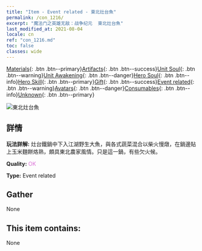 ```yaml
---
title: "Item - Event related - 東北灶台魚"
permalink: /con_1216/
excerpt: "魔法门之英雄无敌：战争纪元  東北灶台魚"
last_modified_at: 2021-08-04
locale: cn
ref: "con_1216.md"
toc: false
classes: wide
---
```

 [Materials](/ItemsCN/){: .btn .btn--primary}[Artifacts](/ItemsCN/Artifacts/){: .btn .btn--success}[Unit Soul](/ItemsCN/UnitSoul/){: .btn .btn--warning}[Unit Awakening](/ItemsCN/UnitAwakening/){: .btn .btn--danger}[Hero Soul](/ItemsCN/HeroSoul/){: .btn .btn--info}[Hero Skill](/ItemsCN/HeroSkill/){: .btn .btn--primary}[Gift](/ItemsCN/Gift/){: .btn .btn--success}[Event related](/ItemsCN/Events/){: .btn .btn--warning}[Avatars](/ItemsCN/Avatars/){: .btn .btn--danger}[Consumables](/ItemsCN/Consumables/){: .btn .btn--info}[Unknown](/ItemsCN/Unknown/){: .btn .btn--primary}

 ![東北灶台魚](/images/t/i_81522231.png)

## 詳情
 **玩法詳解:** 灶台鐵鍋中下入江湖野生大魚，與各式蔬菜混合以柴火慢燉，在鍋邊貼上玉米麵餅烙熟，頗具東北農家風情。只是這一鍋，有些欠火候。

 **Quality:** <span style="color: #DA70D6">OK</span>

 **Type:** Event related

## Gather

  None

## This item contains:

  None

